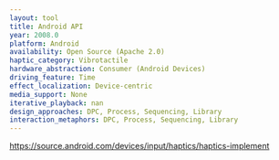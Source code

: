 ```yaml
---
layout: tool
title: Android API
year: 2008.0
platform: Android
availability: Open Source (Apache 2.0)
haptic_category: Vibrotactile
hardware_abstraction: Consumer (Android Devices)
driving_feature: Time
effect_localization: Device-centric
media_support: None
iterative_playback: nan
design_approaches: DPC, Process, Sequencing, Library
interaction_metaphors: DPC, Process, Sequencing, Library
---
```

https://source.android.com/devices/input/haptics/haptics-implement